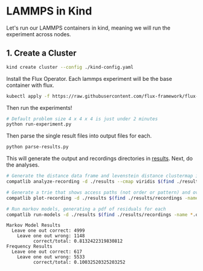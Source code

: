 # LAMMPS in Kind

Let's run our LAMMPS containers in kind, meaning we will run the experiment across nodes.

## 1. Create a Cluster

```bash
kind create cluster --config ./kind-config.yaml
```

Install the Flux Operator. Each lammps experiment will be the base container with flux.

```bash
kubectl apply -f https://raw.githubusercontent.com/flux-framework/flux-operator/refs/heads/main/examples/dist/flux-operator.yaml
```

Then run the experiments!

```bash
# Default problem size 4 x 4 x 4 is just under 2 minutes
python run-experiment.py
```

Then parse the single result files into output files for each.

```bash
python parse-results.py
```

This will generate the output and recordings directories in [results](results). Next, do the analyses.

```bash
# Generate the distance data frame and levenstein distance clustermap image
compatlib analyze-recording -d ./results --cmap viridis $(find ./results/recordings -name *.out)

# Generate a trie that shows access paths (not order or pattern) and overall count matrix
compatlib plot-recording -d ./results $(find ./results/recordings -name *.out)

# Run markov models, generating a pdf of residuals for each
compatlib run-models -d ./results $(find ./results/recordings -name *.out)
```
```console
Markov Model Results
  Leave one out correct: 4999
    Leave one out wrong: 1148
          correct/total: 0.8132422319830812
Frequency Results
  Leave one out correct: 617
    Leave one out wrong: 5533
          correct/total: 0.10032520325203252
```
